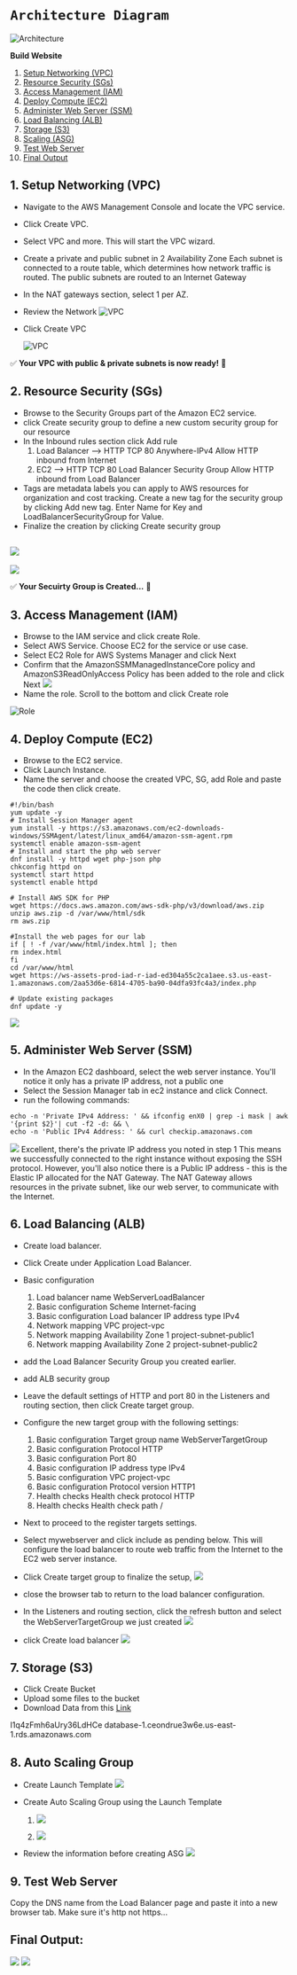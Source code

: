 # `Architecture Diagram`

![Architecture](./Data/architecture_diagram.png)

**Build Website**

1. [Setup Networking (VPC)](#1-setup-networking-vpc)
2. [Resource Security (SGs)](#2-resource-security-sgs)
3. [Access Management (IAM)](#3-access-management-iam)
4. [Deploy Compute (EC2)](#4-deploy-compute-ec2)
5. [Administer Web Server (SSM)](#5-administer-web-server-ssm5)
6. [Load Balancing (ALB)](#6-load-balancing-alb)
7. [Storage (S3)](#7-storage-s3)
8. [Scaling (ASG)](#8-auto-scaling-group)
9. [Test Web Server](#9-test-web-server)
10. [Final Output](#final-output)

## 1. Setup Networking (VPC)
- Navigate to the AWS Management Console and locate the VPC service.
- Click Create VPC.
- Select VPC and more. This will start the VPC wizard.
- Create a private and public subnet in 2 Availability Zone
  Each subnet is connected to a route table, which determines how network traffic is routed. The public subnets are routed to an Internet Gateway
- In the NAT gateways section, select 1 per AZ.
- Review the Network
  ![VPC](./Data/VPC.png)
- Click Create VPC
  
  ![VPC](./Data/VPC2.png)

✅ **Your VPC with public & private subnets is now ready!** 🚀


## 2. Resource Security (SGs)
- Browse to the Security Groups part of the Amazon EC2 service.
- click Create security group to define a new custom security group for our resource
- In the Inbound rules section click Add rule
    1. Load Balancer --> HTTP	TCP	80	Anywhere-IPv4	Allow HTTP inbound from Internet
    2. EC2 --> HTTP	TCP	80	Load Balancer Security Group	Allow HTTP inbound from Load Balancer
- Tags are metadata labels you can apply to AWS resources for organization and cost tracking. Create a new tag for the security group by clicking Add new tag. Enter Name for Key and LoadBalancerSecurityGroup for Value.
- Finalize the creation by clicking Create security group

![](./Data/securityGroup1%20.png)
--
![](./Data/securityGroup2.png)

✅ **Your Secuirty Group is Created...** 🚀

## 3. Access Management (IAM)

- Browse to the IAM service and click create Role.
- Select AWS Service. Choose EC2 for the service or use case.
- Select EC2 Role for AWS Systems Manager and click Next
- Confirm that the AmazonSSMManagedInstanceCore policy and AmazonS3ReadOnlyAccess Policy has been added to the role and click Next
    ![](./Data/Role1.png)
- Name the role. Scroll to the bottom and click Create role

![Role](./Data/Role2.png)


## 4. Deploy Compute (EC2)

- Browse to the EC2 service.
- Click Launch Instance.
- Name the server and choose the created VPC, SG, add Role and paste the code then click create.
```
#!/bin/bash
yum update -y
# Install Session Manager agent
yum install -y https://s3.amazonaws.com/ec2-downloads-windows/SSMAgent/latest/linux_amd64/amazon-ssm-agent.rpm
systemctl enable amazon-ssm-agent
# Install and start the php web server
dnf install -y httpd wget php-json php
chkconfig httpd on
systemctl start httpd
systemctl enable httpd

# Install AWS SDK for PHP
wget https://docs.aws.amazon.com/aws-sdk-php/v3/download/aws.zip
unzip aws.zip -d /var/www/html/sdk
rm aws.zip

#Install the web pages for our lab
if [ ! -f /var/www/html/index.html ]; then
rm index.html
fi
cd /var/www/html
wget https://ws-assets-prod-iad-r-iad-ed304a55c2ca1aee.s3.us-east-1.amazonaws.com/2aa53d6e-6814-4705-ba90-04dfa93fc4a3/index.php

# Update existing packages
dnf update -y
```
![](./Data/EC2.png)


## 5. Administer Web Server (SSM)
- In the Amazon EC2 dashboard, select the web server instance. You'll notice it only has a private IP address, not a public one
- Select the Session Manager tab in ec2 instance and click Connect.
- run the following commands:
```
echo -n 'Private IPv4 Address: ' && ifconfig enX0 | grep -i mask | awk '{print $2}'| cut -f2 -d: && \
echo -n 'Public IPv4 Address: ' && curl checkip.amazonaws.com
```
![](./Data/SSM.png)
Excellent, there's the private IP address you noted in step 1 This means we successfully connected to the right instance without exposing the SSH protocol. However, you'll also notice there is a Public IP address - this is the Elastic IP allocated for the NAT Gateway. The NAT Gateway allows resources in the private subnet, like our web server, to communicate with the Internet.

## 6. Load Balancing (ALB)
- Create load balancer.
- Click Create under Application Load Balancer.

- Basic configuration
	1. Load balancer name	WebServerLoadBalancer
    2. Basic configuration	Scheme	Internet-facing
    3. Basic configuration	Load balancer IP address type	IPv4
    4. Network mapping	VPC	project-vpc
    5. Network mapping	Availability Zone 1	project-subnet-public1
    6. Network mapping	Availability Zone 2	project-subnet-public2
- add the Load Balancer Security Group you created earlier.
- add ALB security group

- Leave the default settings of HTTP and port 80 in the Listeners and routing section, then click Create target group.

- Configure the new target group with the following settings:
    1. Basic configuration	Target group name WebServerTargetGroup
    2. Basic configuration	Protocol	HTTP
    3. Basic configuration	Port	80
    4. Basic configuration	IP address type	IPv4
    5. Basic configuration	VPC	project-vpc
    6. Basic configuration	Protocol version	HTTP1
    7. Health checks	Health check protocol	HTTP
    8. Health checks	Health check path	/

 - Next to proceed to the register targets settings.

- Select mywebserver and click include as pending below. This will configure the load balancer to route web traffic from the Internet to the EC2 web server instance.

- Click Create target group to finalize the setup, 
 ![](./Data/TargetGroup.png)
- close the browser tab to return to the load balancer configuration.
- In the Listeners and routing section, click the refresh button and select the WebServerTargetGroup we just created
    ![](./Data/AddTargetGroup.png)
- click Create load balancer
 ![](./Data/LoadBalancer.png)

## 7. Storage (S3)
- Click Create Bucket
- Upload some files to the bucket
- Download Data from this [Link](https://ws-assets-prod-iad-r-iad-ed304a55c2ca1aee.s3.us-east-1.amazonaws.com/2aa53d6e-6814-4705-ba90-04dfa93fc4a3/UnzipAndUpload.zip)

I1q4zFmh6aUry36LdHCe
database-1.ceondrue3w6e.us-east-1.rds.amazonaws.com

## 8. Auto Scaling Group
- Create Launch Template
![](./Data/create_launch_template.png)

- Create Auto Scaling Group using the Launch Template
  1. ![](./Data/choose_launch_template.png)

  2. ![](./Data/choose_launch_template2.png)

- Review the information before creating ASG
![](./Data/Review_launch_template3.png)
## 9. Test Web Server
Copy the DNS name from the Load Balancer page and paste it into a new browser tab. Make sure it's http not https...


## Final Output:
![](./Data/Result2%20(2).png)
![](./Data/Result2%20(1).png)